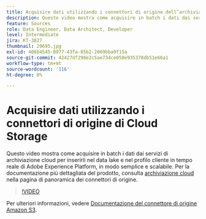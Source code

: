 ```yaml
---
title: Acquisire dati utilizzando i connettori di origine dell’archiviazione cloud
description: Questo video mostra come acquisire in batch i dati dai servizi di archiviazione cloud per inserirli nel data lake e nel profilo cliente in tempo reale di Adobe Experience Platform, in modo semplice e scalabile.
feature: Sources
role: Data Engineer, Data Architect, Developer
level: Intermediate
jira: KT-3827
thumbnail: 29695.jpg
exl-id: 406b4545-8977-43fa-85b2-2069bba9f15a
source-git-commit: 42427df298e2c5ae734ce050e935378db51e66a1
workflow-type: tm+mt
source-wordcount: '116'
ht-degree: 0%

---
```


# Acquisire dati utilizzando i connettori di origine di Cloud Storage

Questo video mostra come acquisire in batch i dati dai servizi di archiviazione cloud per inserirli nel data lake e nel profilo cliente in tempo reale di Adobe Experience Platform, in modo semplice e scalabile. Per la documentazione più dettagliata del prodotto, consulta [archiviazione cloud](https://experienceleague.adobe.com/docs/experience-platform/sources/home.html?lang=en#cloud-storage) nella pagina di panoramica dei connettori di origine.

>[!VIDEO](https://video.tv.adobe.com/v/29695?quality=12&learn=on)

Per ulteriori informazioni, vedere [Documentazione del connettore di origine Amazon S3](https://experienceleague.adobe.com/docs/experience-platform/sources/ui-tutorials/create/cloud-storage/s3.html).
